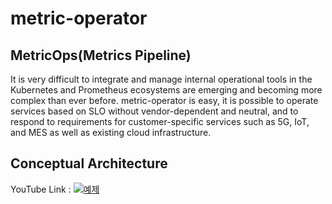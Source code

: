 # metric-operator

## MetricOps(Metrics Pipeline)

It is very difficult to integrate and manage internal operational tools in the Kubernetes and Prometheus ecosystems are emerging and becoming more complex than ever before. metric-operator is easy, it is possible to operate services based on SLO without vendor-dependent and neutral, and to respond to requirements for customer-specific services such as 5G, IoT, and MES as well as existing cloud infrastructure.

## Conceptual Architecture

YouTube Link : [![예제](http://img.youtube.com/vi/sz5jQHiurg0/0.jpg)](https://youtu.be/sz5jQHiurg0?t=0s)


